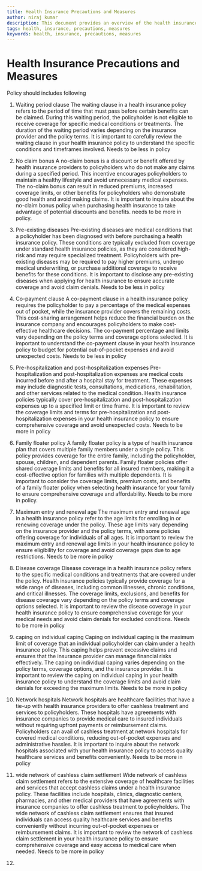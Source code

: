 ```yaml
---
title: Health Insurance Precautions and Measures
author: niraj kumar
description: This document provides an overview of the health insurance precautions and measures to be taken.
tags: health, insurance, precautions, measures
keywords: health, insurance, precautions, measures
---
```



# Health Insurance Precautions and Measures


Policy should includes following 

1. Waiting period clause 
  The waiting clause in a health insurance policy refers to the period of time that must pass before certain benefits can be claimed. During this waiting period, the policyholder is not eligible to receive coverage for specific medical conditions or treatments. The duration of the waiting period varies depending on the insurance provider and the policy terms. It is important to carefully review the waiting clause in your health insurance policy to understand the specific conditions and timeframes involved.
  Needs to be less in policy

2. No claim bonus
  A no-claim bonus is a discount or benefit offered by health insurance providers to policyholders who do not make any claims during a specified period. This incentive encourages policyholders to maintain a healthy lifestyle and avoid unnecessary medical expenses. The no-claim bonus can result in reduced premiums, increased coverage limits, or other benefits for policyholders who demonstrate good health and avoid making claims. It is important to inquire about the no-claim bonus policy when purchasing health insurance to take advantage of potential discounts and benefits.
  needs to be more in policy.

3. Pre-existing diseases
  Pre-existing diseases are medical conditions that a policyholder has been diagnosed with before purchasing a health insurance policy. These conditions are typically excluded from coverage under standard health insurance policies, as they are considered high-risk and may require specialized treatment. Policyholders with pre-existing diseases may be required to pay higher premiums, undergo medical underwriting, or purchase additional coverage to receive benefits for these conditions. It is important to disclose any pre-existing diseases when applying for health insurance to ensure accurate coverage and avoid claim denials.
  Needs to be less in policy

4. Co-payment clause
  A co-payment clause in a health insurance policy requires the policyholder to pay a percentage of the medical expenses out of pocket, while the insurance provider covers the remaining costs. This cost-sharing arrangement helps reduce the financial burden on the insurance company and encourages policyholders to make cost-effective healthcare decisions. The co-payment percentage and limits vary depending on the policy terms and coverage options selected. It is important to understand the co-payment clause in your health insurance policy to budget for potential out-of-pocket expenses and avoid unexpected costs.
  Needs to be less in policy

5. Pre-hospitalization and post-hospitalization expenses
  Pre-hospitalization and post-hospitalization expenses are medical costs incurred before and after a hospital stay for treatment. These expenses may include diagnostic tests, consultations, medications, rehabilitation, and other services related to the medical condition. Health insurance policies typically cover pre-hospitalization and post-hospitalization expenses up to a specified limit or time frame. It is important to review the coverage limits and terms for pre-hospitalization and post-hospitalization expenses in your health insurance policy to ensure comprehensive coverage and avoid unexpected costs.
  Needs to be more in policy

6. Family floater policy
  A family floater policy is a type of health insurance plan that covers multiple family members under a single policy. This policy provides coverage for the entire family, including the policyholder, spouse, children, and dependent parents. Family floater policies offer shared coverage limits and benefits for all insured members, making it a cost-effective option for families with multiple dependents. It is important to consider the coverage limits, premium costs, and benefits of a family floater policy when selecting health insurance for your family to ensure comprehensive coverage and affordability.
  Needs to be more in policy.

7. Maximum entry and renewal age
  The maximum entry and renewal age in a health insurance policy refer to the age limits for enrolling in or renewing coverage under the policy. These age limits vary depending on the insurance provider and the policy terms, with some policies offering coverage for individuals of all ages. It is important to review the maximum entry and renewal age limits in your health insurance policy to ensure eligibility for coverage and avoid coverage gaps due to age restrictions.
  Needs to be more in policy

8. Disease coverage
  Disease coverage in a health insurance policy refers to the specific medical conditions and treatments that are covered under the policy. Health insurance policies typically provide coverage for a wide range of diseases, including common illnesses, chronic conditions, and critical illnesses. The coverage limits, exclusions, and benefits for disease coverage vary depending on the policy terms and coverage options selected. It is important to review the disease coverage in your health insurance policy to ensure comprehensive coverage for your medical needs and avoid claim denials for excluded conditions.
  Needs to be more in policy

9. caping on individual caping
  Caping on individual caping is the maximum limit of coverage that an individual policyholder can claim under a health insurance policy. This caping helps prevent excessive claims and ensures that the insurance provider can manage financial risks effectively. The caping on individual caping varies depending on the policy terms, coverage options, and the insurance provider. It is important to review the caping on individual caping in your health insurance policy to understand the coverage limits and avoid claim denials for exceeding the maximum limits.
  Needs to be more in policy

10. Network hospitals
  Network hospitals are healthcare facilities that have a tie-up with health insurance providers to offer cashless treatment and services to policyholders. These hospitals have agreements with insurance companies to provide medical care to insured individuals without requiring upfront payments or reimbursement claims. Policyholders can avail of cashless treatment at network hospitals for covered medical conditions, reducing out-of-pocket expenses and administrative hassles. It is important to inquire about the network hospitals associated with your health insurance policy to access quality healthcare services and benefits conveniently.
  Needs to be more in policy

11. wide network of cashless claim settlement
  Wide network of cashless claim settlement refers to the extensive coverage of healthcare facilities and services that accept cashless claims under a health insurance policy. These facilities include hospitals, clinics, diagnostic centers, pharmacies, and other medical providers that have agreements with insurance companies to offer cashless treatment to policyholders. The wide network of cashless claim settlement ensures that insured individuals can access quality healthcare services and benefits conveniently without incurring out-of-pocket expenses or reimbursement claims. It is important to review the network of cashless claim settlement in your health insurance policy to ensure comprehensive coverage and easy access to medical care when needed.
  Needs to be more in policy

12.  
